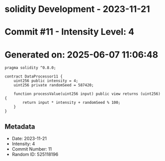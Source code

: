 ﻿# solidity Development - 2023-11-21
# Commit #11 - Intensity Level: 4
# Generated on: 2025-06-07 11:06:48
```solidity
pragma solidity ^0.8.0;

contract DataProcessor11 {
    uint256 public intensity = 4;
    uint256 private randomSeed = 587420;

    function processValue(uint256 input) public view returns (uint256) {
        return input * intensity + randomSeed % 100;
    }
}
```
## Metadata
- Date: 2023-11-21
- Intensity: 4
- Commit Number: 11
- Random ID: 525118196
